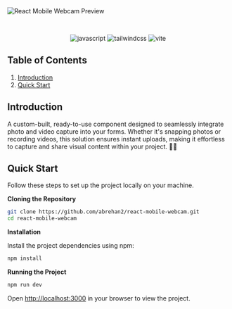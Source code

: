 <div style="">
    <img src="https://iili.io/2PgZbbR.png" alt="React Mobile Webcam Preview" style="max-width: 100%; height: auto;" />
  </div>

&nbsp;

<div align="center">
<img src="https://img.shields.io/badge/-JavaScript-black?style=for-the-badge&logoColor=white&logo=javascript&color=F7DF1E" alt="javascript" />
<img src="https://img.shields.io/badge/-Tailwind%20CSS-black?style=for-the-badge&logoColor=white&logo=tailwindcss&color=38B2AC" alt="tailwindcss" />
<img src="https://img.shields.io/badge/-Vite-black?style=for-the-badge&logoColor=white&logo=vite&color=646CFF" alt="vite" />
</div>

## <a name="table">Table of Contents</a>

1. [Introduction](#introduction)
2. [Quick Start](#quick-start)

## <a name="introduction">Introduction</a>

A custom-built, ready-to-use component designed to seamlessly integrate photo and video capture into your forms. Whether it's snapping photos or recording videos, this solution ensures instant uploads, making it effortless to capture and share visual content within your project. 📸🎥

## <a name="quick-start">Quick Start</a>

Follow these steps to set up the project locally on your machine.

**Cloning the Repository**

```bash
git clone https://github.com/abrehan2/react-mobile-webcam.git
cd react-mobile-webcam
```

**Installation**

Install the project dependencies using npm:

```bash
npm install
```

**Running the Project**

```bash
npm run dev
```

Open [http://localhost:3000](http://localhost:5173) in your browser to view the project.
